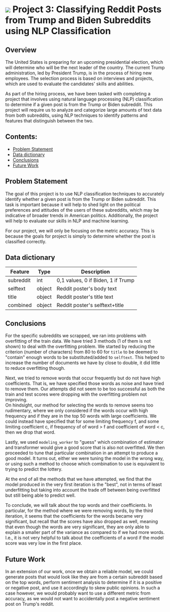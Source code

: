 # ![](https://ga-dash.s3.amazonaws.com/production/assets/logo-9f88ae6c9c3871690e33280fcf557f33.png) Project 3: Classifying Reddit Posts from Trump and Biden Subreddits using NLP Classification

## Overview
The United States is preparing for an upcoming presidential election, which will determine who will be the next leader of the country. The current Trump administration, led by President Trump, is in the process of hiring new employees. The selection process is based on interviews and projects, which are used to evaluate the candidates' skills and abilities.

As part of the hiring process, we have been tasked with completing a project that involves using natural language processing (NLP) classification to determine if a given post is from the Trump or Biden subreddit. This project will require us to analyze and categorize large amounts of text data from both subreddits, using NLP techniques to identify patterns and features that distinguish between the two.

## Contents:
- [Problem Statement](#Problem-Statement)
- [Data dictionary](#Data-dictionary)
- [Conclusions](#Conclusions)
- [Future Work](#Future-Work)

## Problem Statement
The goal of this project is to use NLP classification techniques to accurately identify whether a given post is from the Trump or Biden subreddit. This task is important because it will help to shed light on the political preferences and attitudes of the users of these subreddits, which may be indicative of broader trends in American politics. Additionally, the project will help to evaluate our skills in NLP and machine learning.

For our project, we will only be focusing on the metric accuracy. This is because the goals for project is simply to determine whether the post is classified correctly.

## Data dictionary
|Feature|Type|Description|
|---|---|---|
|subreddit|int|0,1 values, 0 if Biden, 1 if Trump|
|selftext|object|Reddit poster's body text|
|title|object|Reddit poster's title text|
|combined|object|Reddit poster's selftext+title|

## Conclusions
For the specific subreddits we scrapped, we ran into problems with overfitting of the train data. We have tried 3 methods (1 of them is not shown) to deal with the overfitting problem. We started by reducing the criterion (number of characters) from 80 to 60 for `title` to be deemed to "contain" enough words to be substituted/added to `selftext`. This helped to increase the number of documents we have by close to double, it did little to reduce overfitting though.

Next, we tried to remove words that occur frequently but do not have high coefficients. That is, we have specified those words as noise and have tried to remove them. Our attempts did not seem to be too successful as both the train and test scores were dropping with the overfitting problem not improving.\
On hindsight, our method for selecting the words to remove seems too rudimentary, where we only considered if the words occur with high frequency and if they are in the top 50 words with large coefficients. We could instead have specified that for some limiting frequency f, and some limiting coefficient c, if frequency of of word > f and coefficient of word < c, then we drop that word.

Lastly, we used `modeling_worker` to "guess" which combination of estimator and transformer would give a good score that is also not overfitted. We then proceeded to tune that particular combination in an attempt to produce a good model. It turns out, either we were tuning the model in the wrong way, or using such a method to choose which combination to use is equivalent to trying to predict the lottery. 

At the end of all the methods that we have attempted, we find that the model produced in the very first iteration is the "best", not in terms of least underfitting but taking into account the trade off between being overfitted but still being able to predict well.

To conclude, we will talk about the top words and their coefficients. In particular, for the method where we were removing words, by the third iteration, it seems that the coefficients for the words became very significant, but recall that the scores have also dropped as well, meaning that even though the words are very significant, they are only able to explain a smaller part of the variance as compared to if we had more words. I.e., it is not very helpful to talk about the coefficients of a word if the model score was very low in the first place. 

## Future Work
In an extension of our work, once we obtain a reliable model, we could generate posts that would look like they are from a certain subreddit based on the top words, perform sentiment analysis to determine if it is a positive or negative post, and use it accordingly to skew public opinions. In such a case however, we would probably want to use a different metric from accuracy, as we would not want to accidentally post a negative sentiment post on Trump's reddit.